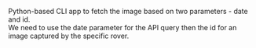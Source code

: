 Python-based CLI app to fetch the image
based on two parameters - date and id. <br>We need to use the date parameter for the API query
then the id for an image captured by the specific rover.
